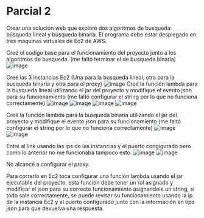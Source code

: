 # Parcial 2
Crear una solución web que explore dos algoritmos de busqueda: búsqueda lineal y búsqueda binaria. El programa debe estar desplegado en tres maquinas virtuales de Ec2 de AWS.

Creé el codigo base para el funcionamiento del proyecto junto a los algoritmos de busqueda. (me faltó terminar el de busqueda binaria)
![image](https://github.com/user-attachments/assets/5ae3fd80-8c43-4a60-8cf5-61e3e3a7bf01)

Creé las 3 instancias Ec2 (Una para la busqueda lineal, otra para la busqueda binaria y otra para el proxy)
![image](https://github.com/user-attachments/assets/c47c7c7f-71cd-4aab-9ded-3ca65c616b70)
Creé la función lambda para la busqueda lineal utilizando el jar del proyecto y modifique el evento json para su funcionamiento (me faltó configurar el string por lo que no funciona correctamente)
![image](https://github.com/user-attachments/assets/36c42b83-db06-4c8a-9309-0abd14b212a3)
![image](https://github.com/user-attachments/assets/049af50a-5989-4bd0-878e-292821a80823)
![image](https://github.com/user-attachments/assets/547cd8bc-40f5-4db8-8a23-2d4ff18da4fc)
![image](https://github.com/user-attachments/assets/9837fbd6-6b0d-4572-8653-534d4985ac14)

Creé la función lambda para la busqueda binaria utilizando el jar del proyecto y modifique el evento json para su funcionamiento (me faltó configurar el string por lo que no funciona correctamente)
![image](https://github.com/user-attachments/assets/8c76e236-4622-4ca2-8a76-239151922f3f)
![image](https://github.com/user-attachments/assets/4f6a889f-1a28-419f-b5c5-b529fdbea15b)

Entré al link usando las ips de las instancias y el puerto congigurado pero como lo anterior no me funcionaba tampoco esto.
![image](https://github.com/user-attachments/assets/a97e4b8a-87ca-42a1-95dd-d340ac5bc1f3)
![image](https://github.com/user-attachments/assets/52a87466-0ce6-48a5-b798-523f4821683a)

No alcancé a configurar el proxy.

Para correrlo en Ec2 toca configurar una función lambda usando el jar ejecutable del proyecto, esta función debe tener un rol asignado y modificar el json para su correcto funcionamiento asignandole un string, si todo sale correctamente, se puede revisar su funcionamiento usando la ip de la instancia Ec2 y el puerto configurado junto con la información en tipo json para que devuelva una respuesta.



